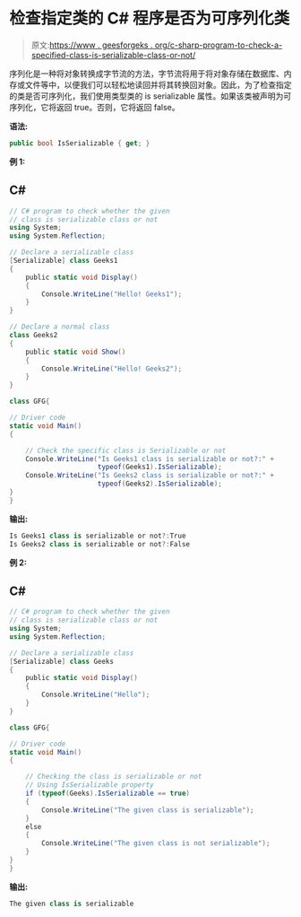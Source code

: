 # 检查指定类的 C# 程序是否为可序列化类

> 原文:[https://www . geesforgeks . org/c-sharp-program-to-check-a-specified-class-is-serializable-class-or-not/](https://www.geeksforgeeks.org/c-sharp-program-to-check-a-specified-class-is-a-serializable-class-or-not/)

序列化是一种将对象转换成字节流的方法，字节流将用于将对象存储在数据库、内存或文件等中，以便我们可以轻松地读回并将其转换回对象。因此，为了检查指定的类是否可序列化，我们使用类型类的 is serializable 属性。如果该类被声明为可序列化，它将返回 true。否则，它将返回 false。

**语法:**

```cs
public bool IsSerializable { get; }
```

**例 1:**

## C#

```cs
// C# program to check whether the given
// class is serializable class or not
using System;
using System.Reflection;

// Declare a serializable class
[Serializable] class Geeks1
{
    public static void Display()
    {
        Console.WriteLine("Hello! Geeks1");
    }
}

// Declare a normal class
class Geeks2
{
    public static void Show()
    {
        Console.WriteLine("Hello! Geeks2");
    }
}

class GFG{

// Driver code    
static void Main()
{

    // Check the specific class is Serializable or not
    Console.WriteLine("Is Geeks1 class is serializable or not?:" + 
                      typeof(Geeks1).IsSerializable);
    Console.WriteLine("Is Geeks2 class is serializable or not?:" + 
                      typeof(Geeks2).IsSerializable);
}
}
```

**输出:**

```cs
Is Geeks1 class is serializable or not?:True
Is Geeks2 class is serializable or not?:False
```

**例 2:**

## C#

```cs
// C# program to check whether the given
// class is serializable class or not
using System;
using System.Reflection;

// Declare a serializable class
[Serializable] class Geeks
{
    public static void Display()
    {
        Console.WriteLine("Hello");
    }
}

class GFG{

// Driver code    
static void Main()
{

    // Checking the class is serializable or not
    // Using IsSerializable property
    if (typeof(Geeks).IsSerializable == true)
    {
        Console.WriteLine("The given class is serializable");
    }
    else
    {
        Console.WriteLine("The given class is not serializable");
    }
}
}
```

**输出:**

```cs
The given class is serializable
```